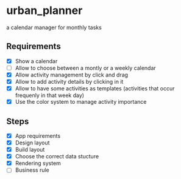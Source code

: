 # urban_planner

a calendar manager for monthly tasks

## Requirements

- [x] Show a calendar  
- [ ] Allow to choose between a montly or a weekly calendar
- [x] Allow activity management by click and drag
- [x] Allow to add activity details by clicking in it
- [x] Allow to have some activities as templates (activities that occur frequenly in that week day)
- [x] Use the color system to manage activity importance

## Steps

- [x] App requirements
- [x] Design layout
- [x] Build layout
- [x] Choose the correct data stucture
- [x] Rendering system
- [ ] Business rule
